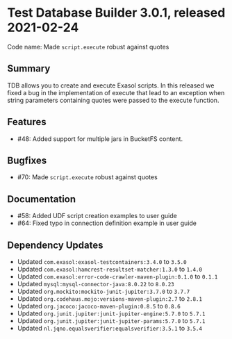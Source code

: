 # Test Database Builder 3.0.1, released 2021-02-24

Code name: Made `script.execute` robust against quotes

## Summary

TDB allows you to create and execute Exasol scripts. In this released we fixed a bug in the implementation of execute that lead to an exception when string parameters containing quotes were passed to the execute function.

## Features

* #48: Added support for multiple jars in BucketFS content.

## Bugfixes

* #70: Made `script.execute` robust against quotes

## Documentation

* #58: Added UDF script creation examples to user guide
* #64: Fixed typo in connection definition example in user guide

## Dependency Updates

* Updated `com.exasol:exasol-testcontainers:3.4.0` to `3.5.0`
* Updated `com.exasol:hamcrest-resultset-matcher:1.3.0` to `1.4.0`
* Updated `com.exasol:error-code-crawler-maven-plugin:0.1.0` to `0.1.1`
* Updated `mysql:mysql-connector-java:8.0.22` to `8.0.23`
* Updated `org.mockito:mockito-junit-jupiter:3.7.0` to `3.7.7`
* Updated `org.codehaus.mojo:versions-maven-plugin:2.7` to `2.8.1`
* Updated `org.jacoco:jacoco-maven-plugin:0.8.5` to `0.8.6`
* Updated `org.junit.jupiter:junit-jupiter-engine:5.7.0` to `5.7.1`
* Updated `org.junit.jupiter:junit-jupiter-params:5.7.0` to `5.7.1`
* Updated `nl.jqno.equalsverifier:equalsverifier:3.5.1` to `3.5.4`
